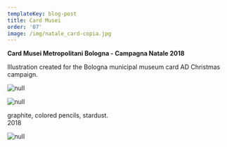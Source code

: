 ```yaml
---
templateKey: blog-post
title: Card Musei
order: '07'
image: /img/natale_card-copia.jpg
---
```

**Card Musei Metropolitani Bologna - Campagna Natale 2018**

Illustration created for the Bologna municipal museum card AD Christmas campaign. 

![null](/img/pubblicok.jpg)

![null](/img/pubblic2.jpg)

graphite, colored pencils, stardust. \
2018

![null](/img/schermata-2019-01-12-alle-19.39.34.png)
